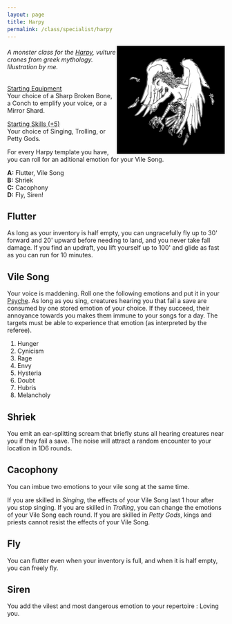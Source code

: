 ```yaml
---
layout: page
title: Harpy
permalink: /class/specialist/harpy
---
```


<img align="right" width=250px src="/images/0023_Harpy.png">

###### A monster class for the [Harpy](/monsters/harpy), vulture crones from greek mythology. Illustration by me.

<ins>Starting Equipment</ins><br>
Your choice of a Sharp Broken Bone, a Conch to emplify your voice, or a Mirror Shard.

<ins>Starting Skills (+5)</ins><br>
Your choice of Singing, Trolling, or Petty Gods.

For every Harpy template you have, you can roll for an aditional emotion for your Vile Song.

**A:** Flutter, Vile Song<br>
**B:** Shriek<br>
**C:** Cacophony<br>
**D:** Fly, Siren!<br>

## Flutter
As long as your inventory is half empty, you can ungracefully fly up to 30' forward and 20' upward before needing to land, and you never take fall damage. If you find an updraft, you lift yourself up to 100' and glide as fast as you can run for 10 minutes.

## Vile Song
Your voice is maddening. Roll one the following emotions and put it in your [Psyche](/2020/11/09/base-rules/). As long as you sing, creatures hearing you that fail a save are consumed by one stored emotion of your choice. If they succeed, their annoyance towards you makes them immune to your songs for a day. The targets must be able to experience that emotion (as interpreted by the referee).

1. 	Hunger
2. 	Cynicism
3. 	Rage
4. 	Envy
5. 	Hysteria
6. 	Doubt
7. 	Hubris
8. 	Melancholy

## Shriek
You emit an ear-splitting scream that briefly stuns all hearing creatures near you if they fail a save. The noise will attract a random encounter to your location in 1D6 rounds.

## Cacophony
You can imbue two emotions to your vile song at the same time. 

If you are skilled in _Singing_, the effects of your Vile Song last 1 hour after you stop singing.
If you are skilled in _Trolling_, you can change the emotions of your Vile Song each round.
If you are skilled in _Petty Gods_, kings and priests cannot resist the effects of your Vile Song.

## Fly
You can flutter even when your inventory is full, and when it is half empty, you can freely fly.

## Siren
You add the vilest and most dangerous emotion to your repertoire : Loving you.
